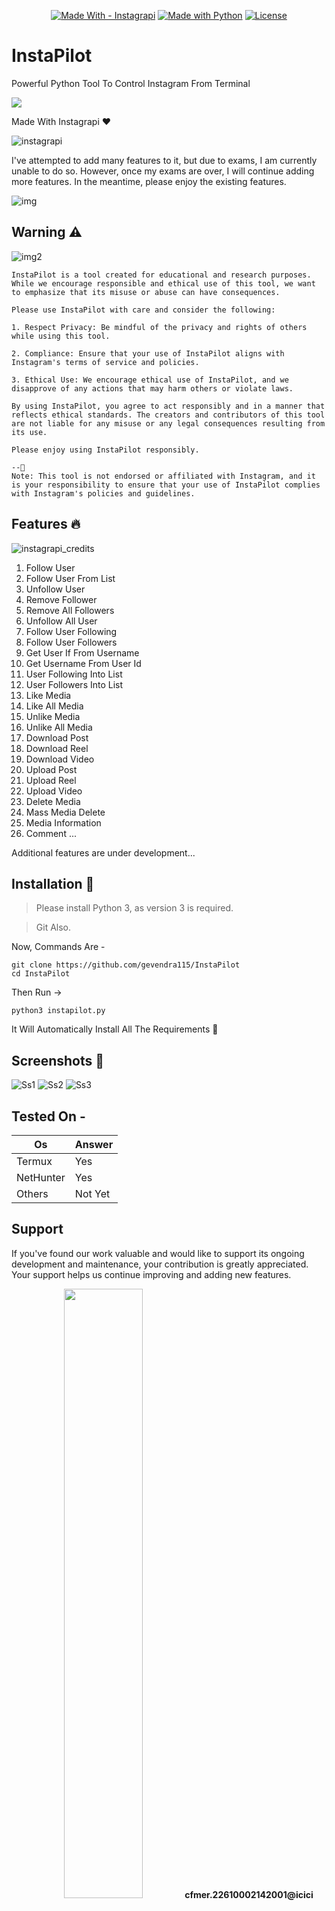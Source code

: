 <p align="center">
  <a href="https://pypi.org/project/instagrapi/"><img src="https://img.shields.io/badge/Made_With-Instagrapi-yellowgreen?style=for-the-badge&logo=Pypi&logoColor=yellow" alt="Made With - Instagrapi"></a>
  <a href="https://python.org" title="Go to Python homepage"><img src="https://img.shields.io/badge/Python-%3E=3.6-yellowgreen?logo=python&logoColor=green" alt="Made with Python"></a>
  <a href="#license"><img src="https://img.shields.io/badge/License-MIT-green" alt="License"></a>
</p>

# InstaPilot
Powerful Python Tool To Control Instagram From Terminal 

<img href="https://github.com/TnYtCoder/InstaPilot" src="https://github.com/TnYtCoder/InstaPilot/assets/115485810/ca0e0f39-caa7-41e9-9ac8-3b7170cfd541">

Made With Instagrapi ❤️

![instagrapi](https://github.com/TnYtCoder/InstaPilot/assets/115485810/80c742b2-c071-4234-b177-c3d875c32bc3)

I've attempted to add many features to it, but due to exams, I am currently unable to do so. However, once my exams are over, I will continue adding more features. In the meantime, please enjoy the existing features.

![img](https://user-images.githubusercontent.com/74038190/213911167-6bc9ef46-2950-481c-a03c-189f9506083b.gif)

## Warning ⚠️

![img2](https://media.tenor.com/omADx0vwznsAAAAC/warning.gif)

```
InstaPilot is a tool created for educational and research purposes. While we encourage responsible and ethical use of this tool, we want to emphasize that its misuse or abuse can have consequences.

Please use InstaPilot with care and consider the following:

1. Respect Privacy: Be mindful of the privacy and rights of others while using this tool.

2. Compliance: Ensure that your use of InstaPilot aligns with Instagram's terms of service and policies.

3. Ethical Use: We encourage ethical use of InstaPilot, and we disapprove of any actions that may harm others or violate laws.

By using InstaPilot, you agree to act responsibly and in a manner that reflects ethical standards. The creators and contributors of this tool are not liable for any misuse or any legal consequences resulting from its use.

Please enjoy using InstaPilot responsibly.

--👻
Note: This tool is not endorsed or affiliated with Instagram, and it is your responsibility to ensure that your use of InstaPilot complies with Instagram's policies and guidelines.
```

## Features 🔥

![instagrapi_credits](https://github.com/TnYtCoder/InstaPilot/assets/115485810/3a9a23c2-64a5-45ec-a27f-c7ab5f3d4d12)


1. Follow User
2. Follow User From List
3. Unfollow User
4. Remove Follower
5. Remove All Followers
6. Unfollow All User
7. Follow User Following
8. Follow User Followers
9. Get User If From Username
10. Get Username From User Id
11. User Following Into List
12. User Followers Into List
13. Like Media
14. Like All Media
15. Unlike Media
16. Unlike All Media
17. Download Post
18. Download Reel
19. Download Video
20. Upload Post
21. Upload Reel
22. Upload Video
23. Delete Media
24. Mass Media Delete
25. Media Information
26. Comment
...

Additional features are under development...

## Installation 📲

> Please install Python 3, as version 3 is required.

> Git Also.

Now, Commands Are -
```
git clone https://github.com/gevendra115/InstaPilot
cd InstaPilot
```
Then Run →
```
python3 instapilot.py
```

It Will Automatically Install All The Requirements 👻

## Screenshots 🧾
![Ss1](https://github.com/TnYtCoder/InstaPilot/assets/115485810/a1ead962-93e2-4ce7-97c8-bdd40be4f358)
![Ss2](https://github.com/TnYtCoder/InstaPilot/assets/115485810/1e23ab4b-4cd5-4d2e-8f74-57f7cd9e8ae1)
![Ss3](https://github.com/TnYtCoder/InstaPilot/assets/115485810/a2405501-fc5a-4fd3-857e-bfc74af30d85)

## Tested On -

| Os | Answer |
|---|---|
| Termux | Yes |
| NetHunter | Yes |
| Others | Not Yet |

## Support
If you've found our work valuable and would like to support its ongoing development and maintenance, your contribution is greatly appreciated. Your support helps us continue improving and adding new features.

<p align="center">
<img href="support"src="https://github.com/TnYtCoder/InstaFans/assets/115485810/2cea8bf1-a9ad-4535-a24d-92ec2d926de6" height="50%" width="50%">
<b>cfmer.22610002142001@icici</b>
</p>

## Connect With Me On -

<a href="https://instagram.com/tnytcoder?igshid=MzNlNGNkZWQ4Mg=="><img src="https://img.shields.io/badge/Instagram-000000?style=for-the-badge&logo=instagram&logoColor=white"></a>
<a href="https://bit.ly/TnYtCoder"><img src="https://img.shields.io/badge/GitHub-100000?style=for-the-badge&logo=github&logoColor=white"></a>
[![  - Join Now](https://img.shields.io/badge/_-Join_Now-black?style=for-the-badge&logo=Discord&logoColor=white)](https://discord.com/invite/zWHxMa32)

## Star This Repository ⭐
If you appreciate our efforts and the hard work we've put into this project, your star means the world to us.

<a href="https://github.com/TnYtCoder/InstaPilot"><img src="https://img.shields.io/github/stars/TnYtCoder/InstaPilot?style=social" alt="stars - InstaPilot"></a>
<a href="https://github.com/TnYtCoder/InstaPilot"><img src="https://img.shields.io/github/forks/TnYtCoder/InstaPilot?style=social" alt="forks - InstaPilot"></a>

## Thanks You !
Goodbye and thank you for your support. Stay connected!
